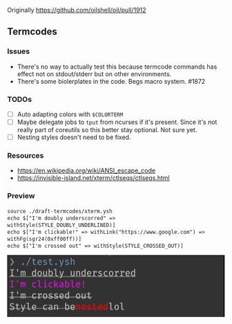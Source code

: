 Originally https://github.com/oilshell/oil/pull/1912

## Termcodes

### Issues
- There's no way to actually test this because termcode commands has effect not on stdout/stderr but on other environments. 
- There's some biolerplates in the code. Begs macro system.
 #1872

### TODOs
- [ ] Auto adapting colors with `$COLORTERM`
- [ ] Maybe delegate jobs to `tput` from ncurses if it's present. Since it's not really part of coreutils so this better stay optional. Not sure yet. 
- [ ] Nesting styles doesn't need to be fixed. 

### Resources 
- https://en.wikipedia.org/wiki/ANSI_escape_code
- https://invisible-island.net/xterm/ctlseqs/ctlseqs.html

### Preview

```
source ./draft-termcodes/xterm.ysh 
echo $["I'm doubly underscorred" => withStyle(STYLE_DOUBLY_UNDERLINED)]
echo $["I'm clickable!" => withLink("https://www.google.com") => withFg(sgr24(0xff00ff))]
echo $["I'm crossed out" => withStyle(STYLE_CROSSED_OUT)]
```

![image](./res/screenshot.png)

